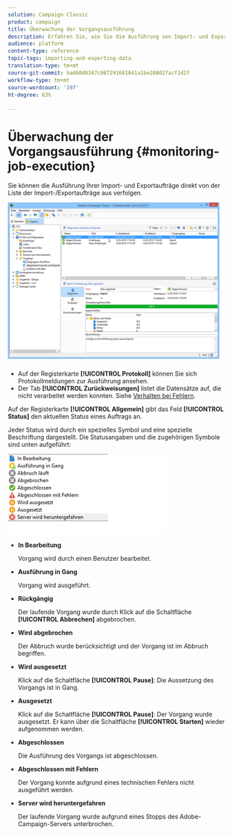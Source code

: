 ```yaml
---
solution: Campaign Classic
product: campaign
title: Überwachung der Vorgangsausführung
description: Erfahren Sie, wie Sie die Ausführung von Import- und Exportaufträgen überwachen.
audience: platform
content-type: reference
topic-tags: importing-and-exporting-data
translation-type: tm+mt
source-git-commit: ba460d8347c987291681641a1be208027acf1d2f
workflow-type: tm+mt
source-wordcount: '197'
ht-degree: 63%

---
```



# Überwachung der Vorgangsausführung {#monitoring-job-execution}

Sie können die Ausführung Ihrer Import- und Exportaufträge direkt von der Liste der Import-/Exportaufträge aus verfolgen.

![](assets/s_ncs_user_export_list_and_details.png)

* Auf der Registerkarte **[!UICONTROL Protokoll]** können Sie sich Protokollmeldungen zur Ausführung ansehen.
* Der Tab **[!UICONTROL Zurückweisungen]** listet die Datensätze auf, die nicht verarbeitet werden konnten. Siehe [Verhalten bei Fehlern](../../platform/using/executing-import-jobs.md#behavior-in-the-event-of-an-error).

Auf der Registerkarte **[!UICONTROL Allgemein]** gibt das Feld **[!UICONTROL Status]** den aktuellen Status eines Auftrags an.

Jeder Status wird durch ein spezielles Symbol und eine spezielle Beschriftung dargestellt. Die Statusangaben und die zugehörigen Symbole sind unten aufgeführt:

![](assets/s_ncs_user_export_status.png)

* **In Bearbeitung**

   Vorgang wird durch einen Benutzer bearbeitet.

* **Ausführung in Gang**

   Vorgang wird ausgeführt.

* **Rückgängig**

   Der laufende Vorgang wurde durch Klick auf die Schaltfläche **[!UICONTROL Abbrechen]** abgebrochen.

* **Wird abgebrochen**

   Der Abbruch wurde berücksichtigt und der Vorgang ist im Abbruch begriffen.

* **Wird ausgesetzt**

   Klick auf die Schaltfläche **[!UICONTROL Pause]**: Die Aussetzung des Vorgangs ist in Gang.

* **Ausgesetzt**

   Klick auf die Schaltfläche **[!UICONTROL Pause]**: Der Vorgang wurde ausgesetzt. Er kann über die Schaltfläche **[!UICONTROL Starten]** wieder aufgenommen werden.

* **Abgeschlossen**

   Die Ausführung des Vorgangs ist abgeschlossen.

* **Abgeschlossen mit Fehlern**

   Der Vorgang konnte aufgrund eines technischen Fehlers nicht ausgeführt werden.

* **Server wird heruntergefahren**

   Der laufende Vorgang wurde aufgrund eines Stopps des Adobe-Campaign-Servers unterbrochen.
